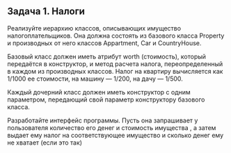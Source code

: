 ## Задача 1. Налоги
Реализуйте иерархию классов, описывающих имущество налогоплательщиков. Она должна состоять из базового класса Property и производных от него классов Appartment, Car и CountryHouse. 

Базовый класс должен иметь атрибут worth (стоимость), который передаётся в конструктор, и метод расчета налога, переопределенный в каждом из производных классов. Налог на квартиру вычисляется как 1/1000 ее стоимости, на машину — 1/200, на дачу — 1/500. 

Каждый дочерний класс должен иметь конструктор с одним параметром, передающий свой параметр конструктору базового класса.

Разработайте интерфейс программы. Пусть она запрашивает у пользователя количество его денег и стоимость имущества , а затем выдает ему налог на соответствующее имущество и сколько денег ему не хватает (если это так)


